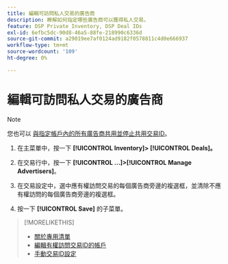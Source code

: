 ```yaml
---
title: 編輯可訪問私人交易的廣告商
description: 瞭解如何指定哪些廣告商可以獲得私人交易。
feature: DSP Private Inventory, DSP Deal IDs
exl-id: 6efbc5dc-90d8-46a5-88fe-218990c6336d
source-git-commit: a29019ee7af0124ad9182f0578811c4d0e666937
workflow-type: tm+mt
source-wordcount: '109'
ht-degree: 0%

---
```


# 編輯可訪問私人交易的廣告商

>[!NOTE]
>
>您也可以 [與指定帳戶內的所有廣告商共用並停止共用交易ID](deal-id-share.md)。

1. 在主菜單中，按一下 **[!UICONTROL Inventory]> [!UICONTROL Deals]。**

1. 在交易行中，按一下  **[!UICONTROL ...]>[!UICONTROL Manage Advertisers]**。

1. 在交易設定中，選中應有權訪問交易的每個廣告商旁邊的複選框，並清除不應有權訪問的每個廣告商旁邊的複選框。

1. 按一下 **[!UICONTROL Save]** 的子菜單。

>[!MORELIKETHIS]
>* [關於專用清單](private-inventory-about.md)
>* [編輯有權訪問交易ID的帳戶](/help/dsp/inventory/deal-id-share.md)
>* [手動交易ID設定](deal-id-settings.md)

